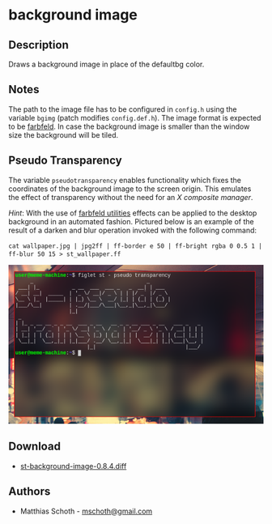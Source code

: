 background image
================

Description
-----------

Draws a background image in place of the defaultbg color.

Notes
-----

The path to the image file has to be configured in `config.h` using the variable
`bgimg` (patch modifies `config.def.h`). The image format is expected to be 
[farbfeld](//tools.suckless.org/farbfeld). In case the background image 
is smaller than the window size the background will be tiled.

Pseudo Transparency
-------------------

The variable `pseudotransparency` enables functionality which fixes the 
coordinates of the background image to the screen origin. This emulates the 
effect of transparency without the need for an *X composite manager*.

*Hint*: With the use of [farbfeld utilities](http://zzo38computer.org/fossil/farbfeld.ui/) 
effects can be applied to the desktop background in an automated fashion. 
Pictured below is an example of the result of a darken and blur operation 
invoked with the following command:

	cat wallpaper.jpg | jpg2ff | ff-border e 50 | ff-bright rgba 0 0.5 1 | ff-blur 50 15 > st_wallpaper.ff

![Screenshot](pseudo-transparency.png)

Download
--------
* [st-background-image-0.8.4.diff](st-background-image-0.8.4.diff)

Authors
-------
* Matthias Schoth - <mschoth@gmail.com>

